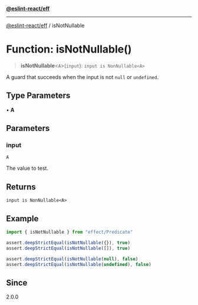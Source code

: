 [**@eslint-react/eff**](../README.md)

***

[@eslint-react/eff](../README.md) / isNotNullable

# Function: isNotNullable()

> **isNotNullable**\<`A`\>(`input`): `input is NonNullable<A>`

A guard that succeeds when the input is not `null` or `undefined`.

## Type Parameters

• **A**

## Parameters

### input

`A`

The value to test.

## Returns

`input is NonNullable<A>`

## Example

```ts
import { isNotNullable } from "effect/Predicate"

assert.deepStrictEqual(isNotNullable({}), true)
assert.deepStrictEqual(isNotNullable([]), true)

assert.deepStrictEqual(isNotNullable(null), false)
assert.deepStrictEqual(isNotNullable(undefined), false)
```

## Since

2.0.0
